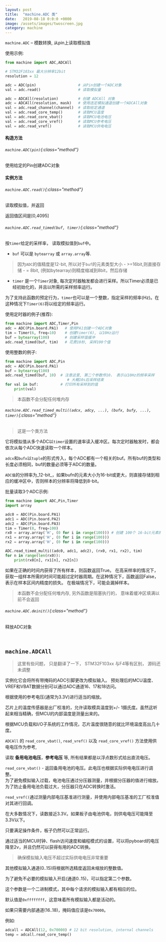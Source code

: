 ```yaml
---
layout: post
title:  "machine.ADC 类"
date:   2019-08-18 0:0:0 +0000
image: /assets/images/twoscreen.jpg
category: machine
---
```


`machine.ADC` – 模数转换, 从pin上读取模拟值

使用示例:
```py
from machine import ADC,ADCAll

# STM32F103xx 最大分辨率12bit
resolution = 12

adc = ADC(pin)                   # 从Pin创建一个ADC对象
val = adc.read()                 # 读取模拟量

adc = ADCAll(resolution)         # 创建 ADCAll 对象
adc = ADCAll(resolution, mask)   # 使用选定模拟通道创建一个ADCAll对象
val = adc.read_channel(channel)  # 读取给定通道
val = adc.read_core_temp()       # 读取MCU温度
val = adc.read_core_vbat()       # 读取MCU电池电压
val = adc.read_core_vref()       # 读取MCU参考电压
val = adc.read_vref()            # 读取MCU供电电压
```

#### 构造方法

###### `machine.ADC(pin)`{:class="method"}

使用给定的Pin创建ADC对象


#### 实例方法

###### `machine.ADC.read()`{:class="method"}

读取模拟值，并返回

返回值区间是[0,4095]

###### `machine.ADC.read_timed(buf, timer)`{:class="method"}

按`timer`给定的采样率， 读取模拟值到`buf`中。

- `buf` 可以是 `bytearray` 或 `array.array`等. 
> 因为`ADC`的值精度是12-bit, 所以对于`buf`的元素类型大小
    - &gt;=16bit,则直接存储
    - = 8bit, (例如bytearray)则精度缩减到8bit，然后存储

- `timer` 是一个`Timer`对象, 每次定时器触发都会进行采样。所以Timer必须是已经初始化的，并且以所需的采样频率运行。


为了支持此函数的预定行为，`timer`也可以是一个整数，指定采样的频率(Hz)。在这种情况下`Timer(6)`将以给定的频率运行。

使用定时器的例子(推荐):

```py
from machine import ADC,Timer,Pin
adc = ADC(Pin.board.PA1)   # 使用PA1创建一个ADC对象
tim = Timer(6, freq=10)    # 创建timer(6), 以10Hz运行
buf = bytearray(100)       # 创建采样值缓冲
adc.read_timed(buf, tim)   # 花费10秒, 采样100个值
```

使用整数的例子:

```py
from machine import ADC,Pin
adc = ADC(Pin.board.PA1)
buf = bytearray(100)
adc.read_timed(buf, 10)  # 注意这里, 第二个参数传10， 表示以10Hz的频率采样
                            # 大概10s后采样结束
for val in buf:          # 打印所有采样到的值
    print(val)
```

> 本函数不会分配任何堆内存

###### `machine.ADC.read_timed_multi((adcx, adcy, ...), (bufx, bufy, ...), timer)`{:class="method"}

> 这是一个类方法

它将模拟值从多个ADC以`timer`设置的速率读入缓冲区。每次定时器触发时，都会依次从每个ADC快速读取一个样本。

`adcx`和`bufx`以`tuple`的形式传入，每个ADC都有一个相关的buf。所有buf的类型和长度必须相同，buf的数量必须等于ADC的数量。


`ADC值`的分辨率为_12-bit_，如果bufn的元素大小为16-bit或更大，则直接存储到相应的缓冲区中，否则样本的分辨率将降低到8-bit。

批量读取3个ADC示例:
```python
from machine import ADC,Pin,Timer
import array

adc0 = ADC(Pin.board.PA1)
adc1 = ADC(Pin.board.PA2)
adc2 = ADC(Pin.board.PA3)
tim = Timer(8, freq=100)
rx0 = array.array('H', (0 for i in range(100))) # 创建 100个 16-bit元素的缓冲
rx1 = array.array('H', (0 for i in range(100)))
rx2 = array.array('H', (0 for i in range(100)))

ADC.read_timed_multi((adc0, adc1, adc2), (rx0, rx1, rx2), tim)
for n in range(len(rx0)):
    print(rx0[n], rx1[n], rx2[n])
```

如果在正确的时间内获得了所有样本，则函数返回True。
在高采样率的情况下，获取一组样本所需的时间可能超过定时器周期。在这种情况下，函数返回False，表示在样本区间内精度的损失。
在极端情况下，可能会漏掉样本。

> 本函数不会分配任何堆内存, 另外函数是阻塞执行的， 意味着缓冲区填满以前不会返回


###### `machine.ADC.deinit()`{:class="method"}
释放ADC对象

<br>

## `machine.ADCAll`

> 这里有些问题， 只是翻译了一下， STM32F103xx 与F4等有区别， 源码还未调整

实例化它会将所有带掩码的ADC引脚更改为模拟输入。
预处理后的MCU温度、VREF和VBAT数据分别可以通过ADC通道16、17和18访问。

根据使用的参考电压(通常为3.3V)进行适当的缩放。

芯片上的温度传感器是出厂校准的，允许读取模具温度到+/- 1摄氏度。虽然这听起来相当精确，但MCU的内部温度是测量出来的。

根据MCU负载和I/O子系统的工作情况，芯片温度很随意的就比环境温度高出几十度。

`ADCAll` 的 `read_core_vbat()`, `read_vref()` 以及 `read_core_vref()` 方法使用供电电压作为参考,

读取 __备用电池电压__，__参考电压__ 等, 所有结果都是以浮点数形式给出直流电压。


`read_core_vbat()` - 返回备用电池的电压。此电压也根据实际供电电压进行调整。  
为了避免模拟输入过载，电池电压通过分压器测量，并根据分压器的值进行缩放。为了防止备用电池负载过大，分压器只在ADC转换时激活。

`read_vref()`通过测量内部电压基准进行测量，并使用内部电压基准的工厂校准值对其进行回调。

在大多数情况下，读数接近3.3V。如果板子由电池供电，则供电电压可能降至3.3V以下。

只要满足操作条件，板子仍然可以正常运行。

通过适当的MCU时钟、flash访问速度和编程模式的设置，可以将pyboard的电压降至2v，并且仍然可以获得有用的ADC转换。

> 确保模拟输入电压不超过实际供电电压非常重要

其他模拟输入通道(0..15)将根据所选精度返回未缩放的整数值。

为了避免不必要的模拟输入开启(通道0..15)，可以指定第二个参数。

这个参数是一个二进制模式，其中每个请求的模拟输入都有相应的位。

默认值是`0xffffffff`，这意味着所有模拟输入都是活动的。

如果只需要内部通道(16..18)，掩码值应该是`0x70000`。

例如:
```python
adcall = ADCAll(12, 0x70000) # 12 bit resolution, internal channels
temp = adcall.read_core_temp()
```
